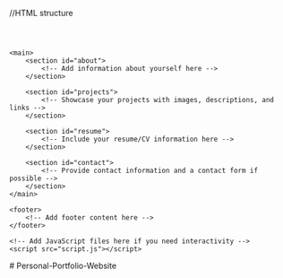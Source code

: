 //HTML structure

<!DOCTYPE html>
<html lang="en">
<head>
    <meta charset="UTF-8">
    <meta name="viewport" content="width=device-width, initial-scale=1.0">
    <title>Your Name - Portfolio</title>
    <link rel="stylesheet" href="styles.css">
    <!-- Add any additional meta tags, fonts, or external stylesheets here -->
</head>
<body>
    <header>
        <!-- Your name or logo and navigation menu go here -->
    </header>

    <main>
        <section id="about">
            <!-- Add information about yourself here -->
        </section>

        <section id="projects">
            <!-- Showcase your projects with images, descriptions, and links -->
        </section>

        <section id="resume">
            <!-- Include your resume/CV information here -->
        </section>

        <section id="contact">
            <!-- Provide contact information and a contact form if possible -->
        </section>
    </main>

    <footer>
        <!-- Add footer content here -->
    </footer>

    <!-- Add JavaScript files here if you need interactivity -->
    <script src="script.js"></script>
</body>
</html>
# Personal-Portfolio-Website
